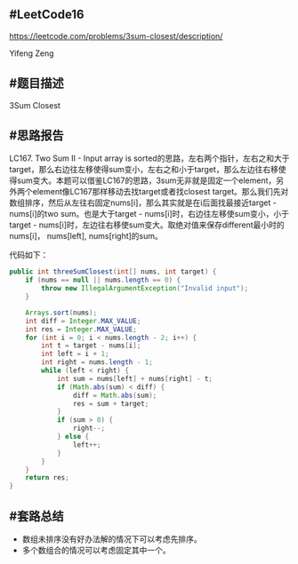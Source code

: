 #**LeetCode16**
---
https://leetcode.com/problems/3sum-closest/description/

Yifeng Zeng

#题目描述
---
3Sum Closest

#思路报告
---

LC167. Two Sum II - Input array is sorted的思路，左右两个指针，左右之和大于target，那么右边往左移使得sum变小，左右之和小于target，那么左边往右移使得sum变大。本题可以借鉴LC167的思路，3sum无非就是固定一个element，另外两个element像LC167那样移动去找target或者找closest target。那么我们先对数组排序，然后从左往右固定nums[i]，那么其实就是在i后面找最接近target - nums[i]的two sum。也是大于target - nums[i]时，右边往左移使sum变小，小于target - nums[i]时，左边往右移使sum变大。取绝对值来保存different最小时的nums[i]， nums[left], nums[right]的sum。

代码如下：
```java
public int threeSumClosest(int[] nums, int target) {
    if (nums == null || nums.length == 0) {
        throw new IllegalArgumentException("Invalid input");
    }

    Arrays.sort(nums);
    int diff = Integer.MAX_VALUE;
    int res = Integer.MAX_VALUE;
    for (int i = 0; i < nums.length - 2; i++) {
        int t = target - nums[i];
        int left = i + 1;
        int right = nums.length - 1;
        while (left < right) {
            int sum = nums[left] + nums[right] - t;
            if (Math.abs(sum) < diff) {
                diff = Math.abs(sum);
                res = sum + target;
            }
            if (sum > 0) {
                right--;
            } else {
                left++;
            }
        }
    }
    return res;
}
```


#套路总结
---
- 数组未排序没有好办法解的情况下可以考虑先排序。
- 多个数组合的情况可以考虑固定其中一个。
